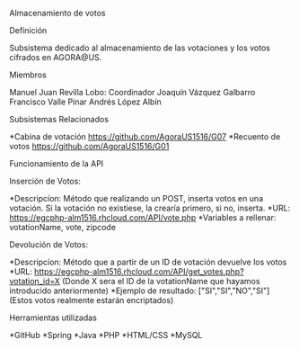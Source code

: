 Almacenamiento de votos

Definición

Subsistema dedicado al almacenamiento de las votaciones y los votos cifrados en AGORA@US.

Miembros

Manuel Juan Revilla Lobo: Coordinador
Joaquín Vázquez Galbarro
Francisco Valle Pinar
Andrés López Albín

Subsistemas Relacionados

*Cabina de votación https://github.com/AgoraUS1516/G07
*Recuento de votos https://github.com/AgoraUS1516/G01

Funcionamiento de la API

Inserción de Votos:

*Descripcíon: Método que realizando un POST, inserta votos en una votación. Si la votación no existiese, la crearía primero, si no, inserta.
*URL: https://egcphp-alm1516.rhcloud.com/API/vote.php
*Variables a rellenar: votationName, vote, zipcode

Devolución de Votos:

*Descripcíon: Método que a partir de un ID de votación devuelve los votos
*URL: https://egcphp-alm1516.rhcloud.com/API/get_votes.php?votation_id=X (Donde X sera el ID de la votationName que hayamos introducido anteriormente)
*Ejemplo de resultado: ["SI","SI","NO","SI"] (Estos votos realmente estarán encriptados)

Herramientas utilizadas

*GitHub
*Spring
*Java
*PHP
*HTML/CSS
*MySQL